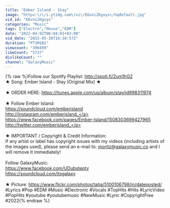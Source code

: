 ```yaml
---
title: "Ember Island - Stay"
image: "https:\/\/i.ytimg.com\/vi\/E6vni2Kgxys\/hqdefault.jpg"
vid_id: "E6vni2Kgxys"
categories: "Music"
tags: ["Electro","House","EDM"]
date: "2022-04-02T06:04:01+03:00"
vid_date: "2015-05-30T16:30:57Z"
duration: "PT3M18S"
viewcount: "390499"
likeCount: "5737"
dislikeCount: ""
channel: "GalaxyMusic"
---
```

{% raw %}Follow our Spotify Playlist: <a rel="nofollow" target="blank" href="http://spoti.fi/2um1hG2">http://spoti.fi/2um1hG2</a><br />★ Song: Ember Island - Stay (Original Mix) ★<br /><br />★ ORDER HERE: <a rel="nofollow" target="blank" href="https://itunes.apple.com/us/album/stay/id998311974">https://itunes.apple.com/us/album/stay/id998311974</a><br /><br />★ Follow Ember Island:<br /><a rel="nofollow" target="blank" href="https://soundcloud.com/emberisland">https://soundcloud.com/emberisland</a><br /><a rel="nofollow" target="blank" href="http://instagram.com/emberisland_">http://instagram.com/emberisland_</a><br /><a rel="nofollow" target="blank" href="https://www.facebook.com/pages/Ember-Island/1508303699427965">https://www.facebook.com/pages/Ember-Island/1508303699427965</a><br /><a rel="nofollow" target="blank" href="http://twitter.com/emberisland_">http://twitter.com/emberisland_</a><br /><br />★ IMPORTANT / Copyright &amp; Credit Information: <br />If any artist or label has copyright issues with my videos (including artists of the images used), please send an e-mail to: moritz@galaxymusic.co and I will remove it immediately!<br /><br />Follow GalaxyMusic:<br /><a rel="nofollow" target="blank" href="https://www.facebook.com/UDubsteptv">https://www.facebook.com/UDubsteptv</a><br /><a rel="nofollow" target="blank" href="https://soundcloud.com/itsgalaxy">https://soundcloud.com/itsgalaxy</a><br /><br />★ Picture: <a rel="nofollow" target="blank" href="https://www.flickr.com/photos/tatja/5100106798/in/dateposted/">https://www.flickr.com/photos/tatja/5100106798/in/dateposted/</a><br />#Lyrics #Pop #EDM #Music #Electronic #Vocals #TopHits #Hits #LyricVideo #PopHits #youtube #youtubemusic #NewMusic #Lyric #CopyrightFree #2022{% endraw %}
